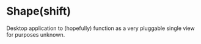 # Shape(shift)

Desktop application to (hopefully) function as a very pluggable single view for
purposes unknown.
